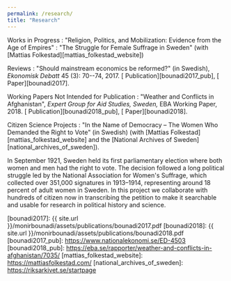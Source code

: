 ```yaml
---
permalink: /research/
title: "Research"
---
```


Works in Progress
  : "Religion, Politics, and Mobilization: Evidence from the Age of Empires"
  : "The Struggle for Female Suffrage in Sweden" (with [Mattias Folkestad][mattias_folkestad_website])

Reviews
  : "Should mainstream economics be reformed?" (in Swedish), *Ekonomisk Debatt* 45 (3): 70--74, 2017. [<i class="fas fa-link"></i> Publication][bounadi2017_pub], [<i class="fas fa-file-pdf"></i> Paper][bounadi2017].
  
Working Papers Not Intended for Publication
  : "Weather and Conflicts in Afghanistan", *Expert Group for Aid Studies, Sweden,* EBA Working Paper, 2018. [<i class="fas fa-link"></i> Publication][bounadi2018_pub], [<i class="fas fa-file-pdf"></i> Paper][bounadi2018].
  
Citizen Science Projects
  : "In the Name of Democracy – The Women Who Demanded the Right to Vote" (in Swedish) (with [Mattias Folkestad][mattias_folkestad_website] and the [National Archives of Sweden][national_archives_of_sweden]).

  In September 1921, Sweden held its first parliamentary election where both women and men had the right to vote. The decision followed a long political struggle led by the National Association for Women's Suffrage, which collected over 351,000 signatures in 1913–1914, representing around 18 percent of adult women in Sweden. In this project we collaborate with hundreds of citizen now in transcribing the petition to make it searchable and usable for research in political history and science.

[bounadi2017]: {{ site.url }}/monirbounadi/assets/publications/bounadi2017.pdf
[bounadi2018]: {{ site.url }}/monirbounadi/assets/publications/bounadi2018.pdf
[bounadi2017_pub]: https://www.nationalekonomi.se/ED-4503
[bounadi2018_pub]: https://eba.se/rapporter/weather-and-conflicts-in-afghanistan/7035/
[mattias_folkestad_website]: https://mattiasfolkestad.com/
[national_archives_of_sweden]: https://riksarkivet.se/startpage
